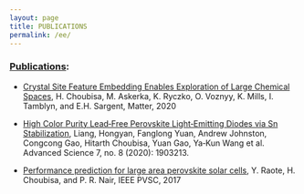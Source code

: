 ```yaml
---
layout: page
title: PUBLICATIONS
permalink: /ee/
---
```


### [Publications](https://scholar.google.com/citations?user=a3koOrcAAAAJ):

* [Crystal Site Feature Embedding Enables Exploration of Large Chemical Spaces](https://www.cell.com/matter/fulltext/S2590-2385(20)30187-9), H. Choubisa, M. Askerka, K. Ryczko, O. Voznyy, K. Mills, I. Tamblyn, and E.H. Sargent, Matter, 2020

* [High Color Purity Lead‐Free Perovskite Light‐Emitting Diodes via Sn Stabilization](https://onlinelibrary.wiley.com/doi/full/10.1002/advs.201903213), Liang, Hongyan, Fanglong Yuan, Andrew Johnston, Congcong Gao, Hitarth Choubisa, Yuan Gao, Ya‐Kun Wang et al. Advanced Science 7, no. 8 (2020): 1903213.

* [Performance prediction for large area perovskite solar cells](https://ieeexplore.ieee.org/document/8521473), Y. Raote, H. Choubisa, and P. R. Nair, IEEE PVSC, 2017


